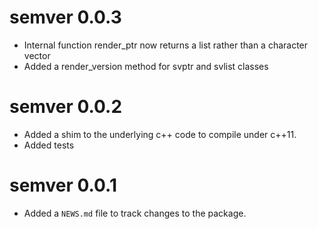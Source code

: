 # semver 0.0.3

* Internal function render_ptr now returns a list rather than a character 
  vector
* Added a render_version method for svptr and svlist classes

# semver 0.0.2

* Added a shim to the underlying c++ code to compile under c++11.
* Added tests

# semver 0.0.1

* Added a `NEWS.md` file to track changes to the package.




